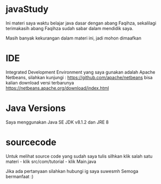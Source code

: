 # javaStudy
Ini materi saya waktu belajar java dasar dengan abang Faqihza, sekalilagi terimakasih abang Faqihza sudah sabar dalam mendidik saya.

Masih banyak kekurangan dalam materi ini, jadi mohon dimaafkan

# IDE
Integrated Development Environment 
yang saya gunakan adalah Apache Netbeans, silahkan kunjungi : https://github.com/apache/netbeans
bisa kalian download versi terbarunya https://netbeans.apache.org/download/index.html

# Java Versions
Saya menggunakan Java SE JDK v8.1.2 dan JRE 8

# sourcecode
Untuk melihat source code yang sudah saya tulis silhkan klik salah satu materi - klik src/com/tutorial - klik Main.java


Jika ada pertanyaan silahkan hubungi ig saya suwesmh
Semoga bermanfaat :)

